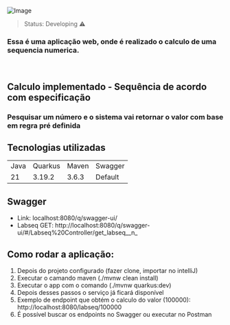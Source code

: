 ![Image](https://github.com/user-attachments/assets/bc1d3306-80c1-43c5-8d59-4b61ce209173)

> Status: Developing ⚠️

<h3>Essa é uma aplicação web, onde é realizado o calculo de uma sequencia numerica.</h3>
<br>

## Calculo implementado - Sequência de acordo com especificação

### Pesquisar um número e o sistema vai retornar o valor com base em regra pré definida


## Tecnologias utilizadas
<table>
  <tr>
    <td>Java</td>
    <td>Quarkus</td>
    <td>Maven</td> 
    <td>Swagger</td>
  </tr>
  <tr>
    <td>21</td>
    <td>3.19.2</td>
    <td>3.6.3</td> 
    <td>Default</td>
  </tr>
</table>

## Swagger
* Link: localhost:8080/q/swagger-ui/
* Labseq GET: http://localhost:8080/q/swagger-ui/#/Labseq%20Controller/get_labseq__n_

## Como rodar a aplicação:
1. Depois do projeto configurado (fazer clone, importar no intelliJ)
2. Executar o camando maven (./mvnw clean install)
3. Executar o app com o comando (./mvnw quarkus:dev)
4. Depois desses passos o serviço já ficará disponível
5. Exemplo de endpoint que obtém o calculo do valor (100000): http://localhost:8080/labseq/100000
6. É possível buscar os endpoints no Swagger ou executar no Postman

